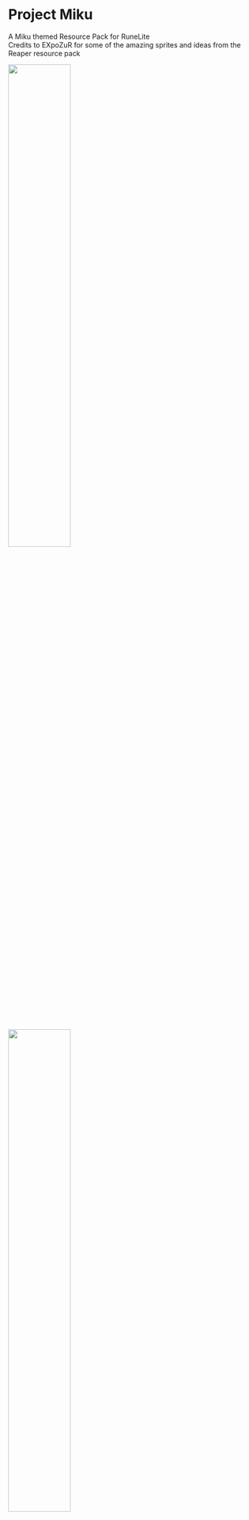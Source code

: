 # Project Miku
A Miku themed Resource Pack for RuneLite
<br>
Credits to EXpoZuR for some of the amazing sprites and ideas from the Reaper resource pack
<br>

<img src="https://raw.githubusercontent.com/haffywaffy/Project-Miku/main/Screenshots/1.png" width=50%>
<br>
<img src="https://raw.githubusercontent.com/haffywaffy/Project-Miku/main/Screenshots/2.png" width=50%>
<br>
<img src="https://raw.githubusercontent.com/haffywaffy/Project-Miku/main/Screenshots/3.png" width=50%>
